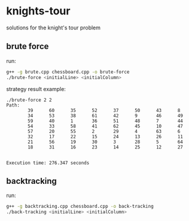 # knights-tour
solutions for the knight's tour problem

## brute force

run:
```bash
g++ -g brute.cpp chessboard.cpp -o brute-force
./brute-force <initialLine> <initialColumn>
```

strategy result example:
```
./brute-force 2 2
Path:
        39      60      35      52      37      50      43      8
        34      53      38      61      42      9       46      49
        59      40      1       36      51      48      7       44
        54      33      58      41      62      45      10      47
        57      20      55      2       29      4       63      6
        32      17      22      15      24      13      26      11
        21      56      19      30      3       28      5       64
        18      31      16      23      14      25      12      27


Execution time: 276.347 seconds
```

## backtracking

run:
```bash
g++ -g backtracking.cpp chessboard.cpp -o back-tracking
./back-tracking <initialLine> <initialColumn>
```